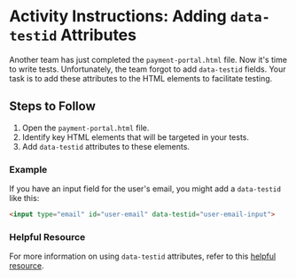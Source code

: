 # Activity Instructions: Adding `data-testid` Attributes

Another team has just completed the `payment-portal.html` file. Now it's time to write tests. Unfortunately, the team forgot to add `data-testid` fields. Your task is to add these attributes to the HTML elements to facilitate testing.

## Steps to Follow

1. Open the `payment-portal.html` file.
2. Identify key HTML elements that will be targeted in your tests.
3. Add `data-testid` attributes to these elements. 

### Example

If you have an input field for the user's email, you might add a `data-testid` like this:

```html
<input type="email" id="user-email" data-testid="user-email-input">
```

### Helpful Resource

For more information on using `data-testid` attributes, refer to this [helpful resource](https://bugbug.io/blog/software-testing/data-testid-attributes/).
